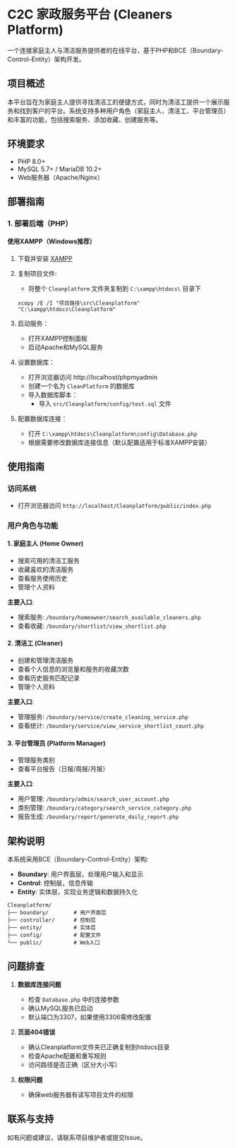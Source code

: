 # C2C 家政服务平台 (Cleaners Platform)

一个连接家庭主人与清洁服务提供者的在线平台，基于PHP和BCE（Boundary-Control-Entity）架构开发。

## 项目概述

本平台旨在为家庭主人提供寻找清洁工的便捷方式，同时为清洁工提供一个展示服务和找到客户的平台。系统支持多种用户角色（家庭主人、清洁工、平台管理员）和丰富的功能，包括搜索服务、添加收藏、创建服务等。

## 环境要求

- PHP 8.0+
- MySQL 5.7+ / MariaDB 10.2+
- Web服务器（Apache/Nginx）

## 部署指南

### 1. 部署后端（PHP）

#### 使用XAMPP（Windows推荐）

1. 下载并安装 [XAMPP](https://www.apachefriends.org/)

2. 复制项目文件:
   - 将整个 `Cleanplatform` 文件夹复制到 `C:\xampp\htdocs\` 目录下
   ```
   xcopy /E /I "项目路径\src\Cleanplatform" "C:\xampp\htdocs\Cleanplatform"
   ```

3. 启动服务：
   - 打开XAMPP控制面板
   - 启动Apache和MySQL服务

4. 设置数据库：
   - 打开浏览器访问 http://localhost/phpmyadmin
   - 创建一个名为 `CleanPlatform` 的数据库
   - 导入数据库脚本：
     - 导入 `src/Cleanplatform/config/test.sql` 文件

5. 配置数据库连接：
   - 打开 `C:\xampp\htdocs\Cleanplatform\config\Database.php`
   - 根据需要修改数据库连接信息（默认配置适用于标准XAMPP安装）

## 使用指南

### 访问系统

- 打开浏览器访问 `http://localhost/Cleanplatform/public/index.php`

### 用户角色与功能

#### 1. 家庭主人 (Home Owner)

- 搜索可用的清洁工服务
- 收藏喜欢的清洁服务
- 查看服务使用历史
- 管理个人资料

**主要入口**:
- 搜索服务: `/boundary/homeowner/search_available_cleaners.php`
- 查看收藏: `/boundary/shortlist/view_shortlist.php`

#### 2. 清洁工 (Cleaner)

- 创建和管理清洁服务
- 查看个人信息的浏览量和服务的收藏次数
- 查看历史服务匹配记录
- 管理个人资料

**主要入口**:
- 管理服务: `/boundary/service/create_cleaning_service.php`
- 查看统计: `/boundary/service/view_service_shortlist_count.php`

#### 3. 平台管理员 (Platform Manager)

- 管理服务类别
- 查看平台报告（日报/周报/月报）

**主要入口**:
- 用户管理: `/boundary/admin/search_user_account.php`
- 类别管理: `/boundary/category/search_service_category.php`
- 报告生成: `/boundary/report/generate_daily_report.php`

## 架构说明

本系统采用BCE（Boundary-Control-Entity）架构:

- **Boundary**: 用户界面层，处理用户输入和显示
- **Control**: 控制层，信息传输
- **Entity**: 实体层，实现业务逻辑和数据持久化

```
Cleanplatform/
├── boundary/        # 用户界面层
├── controller/      # 控制层
├── entity/          # 实体层
├── config/          # 配置文件
└── public/          # Web入口
```

## 问题排查

1. **数据库连接问题**
   - 检查 `Database.php` 中的连接参数
   - 确认MySQL服务已启动
   - 默认端口为3307，如果使用3306需修改配置

2. **页面404错误**
   - 确认Cleanplatform文件夹已正确复制到htdocs目录
   - 检查Apache配置和重写规则
   - 访问路径是否正确（区分大小写）

3. **权限问题**
   - 确保web服务器有读写项目文件的权限

## 联系与支持

如有问题或建议，请联系项目维护者或提交Issue。
